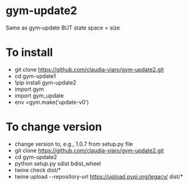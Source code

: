 # gym-update2
Same as gym-update BUT state space = size

# To install
- git clone https://github.com/claudia-viaro/gym-update2.git
- cd gym-update1
- !pip install gym-update2
- import gym
- import gym_update
- env =gym.make('update-v0')

# To change version
- change version to, e.g., 1.0.7 from setup.py file
- git clone https://github.com/claudia-viaro/gym-update2.git
- cd gym-update2
- python setup.py sdist bdist_wheel
- twine check dist/*
- twine upload --repository-url https://upload.pypi.org/legacy/ dist/*
